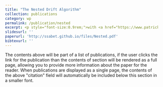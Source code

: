 ```yaml
---
title: "The Nested Drift Algorithm"
collection: publications
category: wp
permalink: /publication/nested
excerpt: <p style="font-size:0.9rem;">with <a href="https://www.patrickmschneider.com/">Patrick Schneider</a><img src='/images/nested.png'></p>
slidesurl: ''
paperurl: 'http://ssabet.github.io/files/Nested.pdf'
bibtexurl: ''
---
```

The contents above will be part of a list of publications, if the user clicks the link for the publication than the contents of section will be rendered as a full page, allowing you to provide more information about the paper for the reader. When publications are displayed as a single page, the contents of the above "citation" field will automatically be included below this section in a smaller font.

